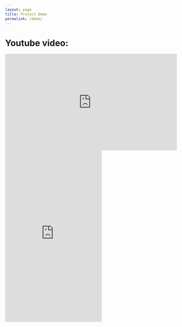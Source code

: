 ```yaml
---
layout: page
title: Project Demo
permalink: /demo/
---
```

# Youtube video:

<iframe width="560" height="315" src="https://youtu.be/zMn7RPTVROs" title="YouTube video player" frameborder="0" allow="accelerometer; autoplay; clipboard-write; encrypted-media; gyroscope; picture-in-picture" allowfullscreen></iframe>


<iframe width="315" height="560" src="https://youtube.com/shorts/7q_7YfnZtTw?feature=share" title="YouTube video player" frameborder="0" allow="accelerometer; autoplay; clipboard-write; encrypted-media; gyroscope; picture-in-picture" allowfullscreen></iframe>
